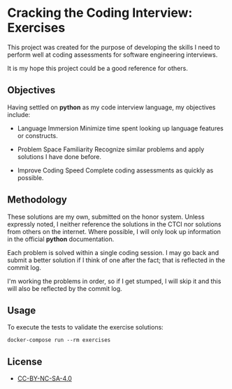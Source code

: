 # Cracking the Coding Interview: Exercises
This project was created for the purpose of developing the skills I need to
perform well at coding assessments for software engineering interviews.

It is my hope this project could be a good reference for others.

## Objectives
Having settled on **python** as my code interview language, my objectives
include:

- Language Immersion
Minimize time spent looking up language features or constructs.

- Problem Space Familiarity
Recognize similar problems and apply solutions I have done before.

- Improve Coding Speed
Complete coding assessments as quickly as possible.

## Methodology
These solutions are my own, submitted on the honor system.  Unless expressly
noted, I neither reference the solutions in the CTCI nor solutions from
others on the internet.  Where possible, I will only look up information in
the official **python** documentation.

Each problem is solved within a single coding session.  I may go back and
submit a better solution if I think of one after the fact; that is reflected
in the commit log.

I'm working the problems in order, so if I get stumped, I will skip it and
this will also be reflected by the commit log.

## Usage
To execute the tests to validate the exercise solutions:

    docker-compose run --rm exercises

## License
- [CC-BY-NC-SA-4.0](https://creativecommons.org/licenses/by-nc-sa/4.0/)
